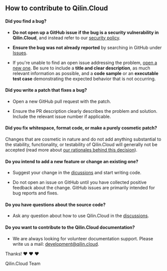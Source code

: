 ## How to contribute to Qilin.Cloud


#### **Did you find a bug?**

* **Do not open up a GitHub issue if the bug is a security vulnerability in Qilin.Cloud**, and instead refer to our [security policy](https://github.com/QilinCloud/QilinCloud/security).

* **Ensure the bug was not already reported** by searching in GitHub under [Issues](https://github.com/QilinCloud/QilinCloud/issues).

* If you're unable to find an open issue addressing the problem, [open a new one](https://github.com/QilinCloud/QilinCloud/issues/new). Be sure to include a **title and clear description**, as much relevant information as possible, and a **code sample** or an **executable test case** demonstrating the expected behavior that is not occurring.

#### **Did you write a patch that fixes a bug?**

* Open a new GitHub pull request with the patch.

* Ensure the PR description clearly describes the problem and solution. Include the relevant issue number if applicable.


#### **Did you fix whitespace, format code, or make a purely cosmetic patch?**

Changes that are cosmetic in nature and do not add anything substantial to the stability, functionality, or testability of Qilin.Cloud will generally not be accepted (read more about [our rationales behind this decision](https://github.com/QilinCloud/QilinCloud/wiki/Contributing#cosmetic-patch)).


#### **Do you intend to add a new feature or change an existing one?**

* Suggest your change in the [dicussions](https://github.com/orgs/QilinCloud/discussions) and start writing code.

* Do not open an issue on GitHub until you have collected positive feedback about the change. GitHub issues are primarily intended for bug reports and fixes.


#### **Do you have questions about the source code?**

* Ask any question about how to use Qilin.Cloud in the [discussions](https://github.com/orgs/QilinCloud/discussions).


#### **Do you want to contribute to the Qilin.Cloud documentation?**

* We are always looking for volunteer documentation support. Please write us a mail: [development@qilin.cloud](mailto=development@qilin.cloud).

Thanks! :heart: :heart: :heart:

Qilin.Cloud Team
